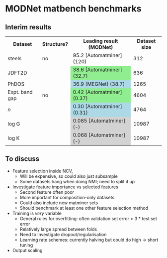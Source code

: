 # MODNet matbench benchmarks

## Interim results

<table>
<tr>
  <th>Dataset</th>
  <th>Structure?</th>
  <th>Leading result (MODNet)</th>
  <th>Dataset size</th>
</tr>
<tr>
  <td>steels</td>
  <td>no</td>
  <td style="backgruond-color: LightRed;">95.2 [Automatminer] (120)</td>
  <td>312</td>
</tr>
<tr>
  <td>JDFT2D</td>
  <td> </td>
  <td style="background-color: LightGreen">38.6 [Automatminer] (32.7)</td>
  <td>636</td>
</tr>
<tr>
  <td>PhDOS</td>
  <td> </td>
  <td style="background-color: LightBlue;">36.9 [MEGNet] (38.7)</td>
  <td>1265</td>
</tr>
<tr>
  <td>Expt. band gap</td>
  <td>no</td>
  <td style="background-color: LightGreen;">0.42 [Automatminer] (0.37)</td>
  <td>4604</td>
</tr>
<tr>
  <td><i>n</i></td>
  <td> </td>
  <td style="background-color: LightBlue;">0.30 [Automatminer] (0.31)</td>
  <td>4764</td>
</tr>
<tr>
  <td>log G</td>
  <td> </td>
  <td style="background-color: LightGrey;">0.085 [Automatminer] (-)</td>
  <td>10987</td>
</tr>
<tr>
  <td>log K</td>
  <td> </td>
  <td style="background-color: LightGrey;">0.068 [Automatminer] (-)</td>
  <td>10987</td>
</tr>
</table>


## To discuss

- Feature selection inside NCV, 
    - Will be expensive, so could also just subsample
    - Some datasets hang when doing NMI; need to split it up
- Investigate feature importance vs selected features
    - Second feature often poor
    - More important for composition-only datasets
    - Could also include new matminer sets 
    - Should benchmark at least one other feature selection method
- Training is *very* variable
    - General rules for overfitting: often validation set error > 3 * test set error
    - Relatively large spread between folds
    - Need to investigate dropout/regularisation
    - Learning rate schemes: currently halving but could do high -> short tuning
- Output scaling

